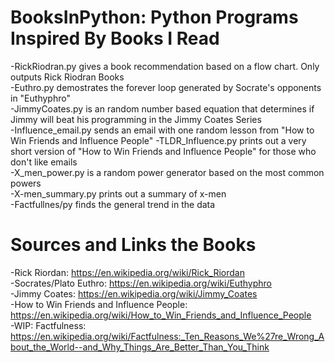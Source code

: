 # BooksInPython: Python Programs Inspired By Books I Read  
-RickRiodran.py gives a book recommendation based on a flow chart. Only outputs Rick Riodran Books  
-Euthro.py demostrates the forever loop generated by Socrate's opponents in "Euthyphro"  
-JimmyCoates.py is an random number based equation that determines if Jimmy will beat his programming in the Jimmy Coates Series  
-Influence_email.py sends an email with one random lesson from "How to Win Friends and Influence People" 
-TLDR_Influence.py prints out a very short version of "How to Win Friends and Influence People" for those who don't like emails  
-X_men_power.py is a random power generator based on the most common powers  
-X-men_summary.py prints out a summary of x-men  
-Factfullnes/py finds the general trend in the data   

# Sources and Links the Books  
-Rick Riordan: https://en.wikipedia.org/wiki/Rick_Riordan  
-Socrates/Plato Euthro: https://en.wikipedia.org/wiki/Euthyphro  
-Jimmy Coates: https://en.wikipedia.org/wiki/Jimmy_Coates  
-How to Win Friends and Influence People: https://en.wikipedia.org/wiki/How_to_Win_Friends_and_Influence_People  
-WIP: Factfulness: https://en.wikipedia.org/wiki/Factfulness:_Ten_Reasons_We%27re_Wrong_About_the_World--and_Why_Things_Are_Better_Than_You_Think  
